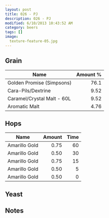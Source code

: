 ```yaml
---
layout: post
title: 026 - PJ
description: 026 - PJ
modified: 6/10/2013 10:43:52 AM
category: beers
tags: []
image:
  texture-feature-05.jpg
---
```



## Grain

| Name | Amount %|
| ---- | ------: |
| Golden Promise (Simpsons) | 76.1 |
| Cara-Pils/Dextrine | 9.52 |
| Caramel/Crystal Malt - 60L | 9.52 |
| Aromatic Malt | 4.76 |

## Hops

| Name | Amount | Time |
| ---- | -----: | ---: |
| Amarillo Gold | 0.75 | 60 |
| Amarillo Gold | 0.50 | 30 |
| Amarillo Gold | 0.75 | 15 |
| Amarillo Gold | 0.50 | 5 |
| Amarillo Gold | 0.50 | 0 |

## Yeast


## Notes

